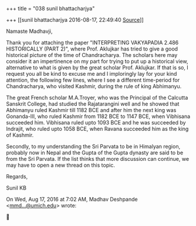 +++
title = "038 sunil bhattacharjya"

+++
[[sunil bhattacharjya	2016-08-17, 22:49:40 [Source](https://groups.google.com/g/bvparishat/c/NPcHTRNM0Hk)]]



Namaste Madhavji,  
  

Thank you for attaching the paper "INTERPRETING VAKYAPADIA 2.486 HISTORICALLY (PART 2)", where Prof. Aklujkar has tried to give a good historical picture of the time of Chandracharya. The scholars here may consider it an impertinence on my part for trying to put up a historical view, alternative to what is given by the great scholar Prof. Aklujkar. If that is so, I request you all be kind to excuse me and I imploringly lay for your kind attention, the following few lines, where I see a different time-period for Chandracharya, who visited Kashmir, during the rule of king Abhimanyu.  
  

The great French scholar M.A.Troyer, who was the Principal of the Calcutta Sanskrit College, had studied the Rajatarangini well and he showed that Abhimanyu ruled Kashmir till 1182 BCE and after him the next king was Gonanda-III, who ruled Kashmir from 1182 BCE to 1147 BCE, when Vibhisana succeeded him. Vibhisana ruled upto 1093 BCE and he was succeeded by Indrajit, who ruled upto 1058 BCE, when Ravana succeeded him as the king of Kashmir.  
  

Secondly, to my understanding the Sri Parvata to be in Himalyan region, probably now in Nepal and the Gupta of the Gupta dynasty are said to be from the Sri Parvata. If the list thinks that more discussion can continue, we may have to open a new thread on this topic.  
  

Regards,  

Sunil KB  

  

  

On Wed, Aug 17, 2016 at 7:02 AM, Madhav Deshpande \<[mmd...@umich.edu]()\> wrote:  



